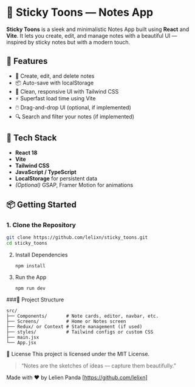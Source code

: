 # 📝 Sticky Toons — Notes App

**Sticky Toons** is a sleek and minimalistic Notes App built using **React** and **Vite**. It lets you create, edit, and manage notes with a beautiful UI — inspired by sticky notes but with a modern touch.



## 🚀 Features

- 🧠 Create, edit, and delete notes
- 📦 Auto-save with localStorage
- 🎨 Clean, responsive UI with Tailwind CSS
- ⚡ Superfast load time using Vite
- 🖱️ Drag-and-drop UI (optional, if implemented)
- 🔍 Search and filter your notes (if implemented)

## 🧰 Tech Stack

- **React 18**
- **Vite**
- **Tailwind CSS**
- **JavaScript / TypeScript**
- **LocalStorage** for persistent data
- *(Optional)* GSAP, Framer Motion for animations

## 📦 Getting Started

### 1. Clone the Repository

```bash
git clone https://github.com/lelixn/sticky_toons.git
cd sticky_toons
```
2. Install Dependencies
   ```
   npm install
   ```
3. Run the App
   ```
   npm run dev
   ```

###📁 Project Structure
  ```
  src/
├── Components/       # Note cards, editor, navbar, etc.
├── Screens/          # Home or Notes screen
├── Redux/ or Context # State management (if used)
├── styles/           # Tailwind configs or custom CSS
├── main.jsx
└── App.jsx
```

📜 License
This project is licensed under the MIT License.
> “Notes are the sketches of ideas — capture them beautifully.”

Made with ❤️ by Lelien Panda [https://github.com/lelixn]
